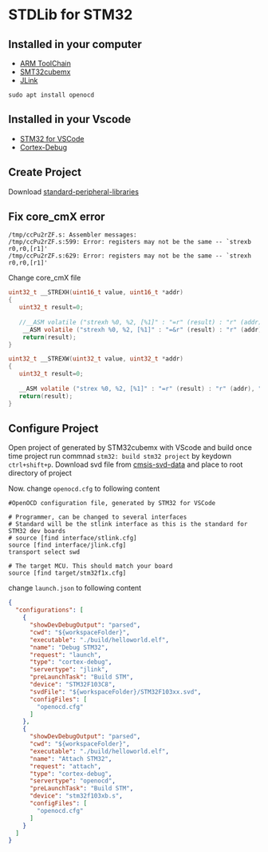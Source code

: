 # STDLib for STM32

## Installed in your computer
- [ARM ToolChain](https://developer.arm.com/downloads/-/arm-gnu-toolchain-downloads)
- [SMT32cubemx](https://www.st.com/en/development-tools/stm32cubemx.html)
- [JLink](https://www.segger.com/downloads/jlink/)


```shell
sudo apt install openocd
```
## Installed in your Vscode
- [STM32 for VSCode](https://marketplace.visualstudio.com/items?itemName=bmd.stm32-for-vscode)
- [Cortex-Debug](https://marketplace.visualstudio.com/items?itemName=marus25.cortex-debug)

## Create Project
Download [standard-peripheral-libraries](https://www.st.com/en/embedded-software/stm32-standard-peripheral-libraries.html)

## Fix core_cmX error
```
/tmp/ccPu2rZF.s: Assembler messages:
/tmp/ccPu2rZF.s:599: Error: registers may not be the same -- `strexb r0,r0,[r1]'
/tmp/ccPu2rZF.s:629: Error: registers may not be the same -- `strexh r0,r0,[r1]'
```
Change core_cmX file
```c
uint32_t __STREXH(uint16_t value, uint16_t *addr)
{
   uint32_t result=0;
  
   //__ASM volatile ("strexh %0, %2, [%1]" : "=r" (result) : "r" (addr), "r" (value) );
    __ASM volatile ("strexh %0, %2, [%1]" : "=&r" (result) : "r" (addr), "r" (value) );
    return(result);
}
```
```c
uint32_t __STREXW(uint32_t value, uint32_t *addr)
{
   uint32_t result=0;
  
   __ASM volatile ("strex %0, %2, [%1]" : "=r" (result) : "r" (addr), "r" (value) );
   return(result);
}
```

## Configure Project
Open project of generated by STM32cubemx with VScode and build once time project run commnad `stm32: build stm32 project` by keydown `ctrl+shift+p`.
Download svd file from [cmsis-svd-data](https://github.com/cmsis-svd/cmsis-svd-data) and place to root directory of project 

Now. change `openocd.cfg` to following content

```
#OpenOCD configuration file, generated by STM32 for VSCode

# Programmer, can be changed to several interfaces
# Standard will be the stlink interface as this is the standard for STM32 dev boards
# source [find interface/stlink.cfg]
source [find interface/jlink.cfg]
transport select swd

# The target MCU. This should match your board
source [find target/stm32f1x.cfg]
```

change `launch.json` to following content
```json
{
  "configurations": [
    {
      "showDevDebugOutput": "parsed",
      "cwd": "${workspaceFolder}",
      "executable": "./build/helloworld.elf",
      "name": "Debug STM32",
      "request": "launch",
      "type": "cortex-debug",
      "servertype": "jlink",
      "preLaunchTask": "Build STM",
      "device": "STM32F103C8",
      "svdFile": "${workspaceFolder}/STM32F103xx.svd",
      "configFiles": [
        "openocd.cfg"
      ]
    },
    {
      "showDevDebugOutput": "parsed",
      "cwd": "${workspaceFolder}",
      "executable": "./build/helloworld.elf",
      "name": "Attach STM32",
      "request": "attach",
      "type": "cortex-debug",
      "servertype": "openocd",
      "preLaunchTask": "Build STM",
      "device": "stm32f103xb.s",
      "configFiles": [
        "openocd.cfg"
      ]
    }
  ]
}
```